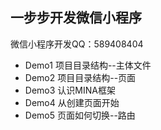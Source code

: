 ## 一步步开发微信小程序

微信小程序开发QQ：589408404

* Demo1 项目目录结构--主体文件
* Demo2 项目目录结构--页面
* Demo3 认识MINA框架
* Demo4 从创建页面开始
* Demo5 页面如何切换--路由

